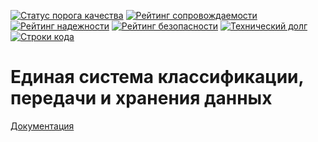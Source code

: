 [![Статус порога качества](https://sonar.openbsl.ru/api/project_badges/measure?project=onec-esb-kb&metric=alert_status)](https://sonar.openbsl.ru/dashboard?id=onec-esb-kb)
[![Рейтинг сопровождаемости](https://sonar.openbsl.ru/api/project_badges/measure?project=onec-esb-kb&metric=sqale_rating)](https://sonar.openbsl.ru/dashboard?id=onec-esb-kb)
[![Рейтинг надежности](https://sonar.openbsl.ru/api/project_badges/measure?project=onec-esb-kb&metric=reliability_rating)](https://sonar.openbsl.ru/dashboard?id=onec-esb-kb)
[![Рейтинг безопасности](https://sonar.openbsl.ru/api/project_badges/measure?project=onec-esb-kb&metric=security_rating)](https://sonar.openbsl.ru/dashboard?id=onec-esb-kb)
[![Технический долг](https://sonar.openbsl.ru/api/project_badges/measure?project=onec-esb-kb&metric=sqale_index)](https://sonar.openbsl.ru/dashboard?id=onec-esb-kb)[![Строки кода](https://sonar.openbsl.ru/api/project_badges/measure?project=onec-esb-kb&metric=ncloc)](https://sonar.openbsl.ru/dashboard?id=onec-esb-kb)
# Единая система классификации, передачи и хранения данных
[Документация](https://aagorlan.github.io/onec-esb-kb/)
